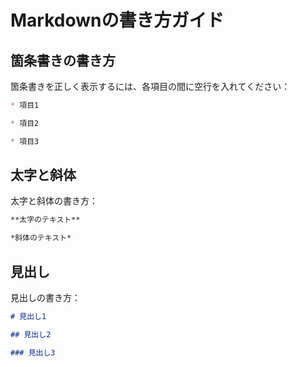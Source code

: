 # Markdownの書き方ガイド

## 箇条書きの書き方

箇条書きを正しく表示するには、各項目の間に空行を入れてください：

```markdown
* 項目1

* 項目2

* 項目3
```

## 太字と斜体

太字と斜体の書き方：

```markdown
**太字のテキスト**

*斜体のテキスト*
```

## 見出し

見出しの書き方：

```markdown
# 見出し1

## 見出し2

### 見出し3
```
